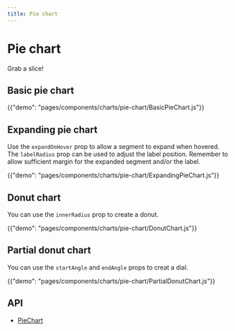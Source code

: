 ```yaml
---
title: Pie chart
---
```


# Pie chart

<p class="description">Grab a slice!</p>

## Basic pie chart

{{"demo": "pages/components/charts/pie-chart/BasicPieChart.js"}}

## Expanding pie chart

Use the `expandOnHover` prop to allow a segment to expand when hovered.
The `labelRadius` prop can be used to adjust the label position. Remember to allow sufficient margin for the expanded segment and/or the label.

{{"demo": "pages/components/charts/pie-chart/ExpandingPieChart.js"}}

## Donut chart

You can use the `innerRadius` prop to create a donut.

{{"demo": "pages/components/charts/pie-chart/DonutChart.js"}}

## Partial donut chart

You can use the `startAngle` and `endAngle` props to creat a dial.

{{"demo": "pages/components/charts/pie-chart/PartialDonutChart.js"}}

## API

- [PieChart](/api/data-grid/pie-chart-props/)

